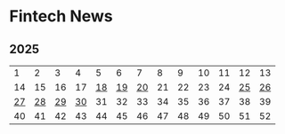 # Fintech News



## 2025

|                               |                               |                               |                               |                               |                               |                               |      |      |      |      |                               |                               |
| ----------------------------- | ----------------------------- | ----------------------------- | ----------------------------- | ----------------------------- | ----------------------------- | ----------------------------- | ---- | ---- | ---- | ---- | ----------------------------- | ----------------------------- |
| 1                             | 2                             | 3                             | 4                             | 5                             | 6                             | 7                             | 8    | 9    | 10   | 11   | 12                            | 13                            |
| 14                            | 15                            | 16                            | 17                            | [18](docs/2025/18/2025_18.md) | [19](docs/2025/19/2025_19.md) | [20](docs/2025/20/2025_20.md) | 21   | 22   | 23   | 24   | [25](docs/2025/25/2025_25.md) | [26](docs/2025/26/2025_26.md) |
| [27](docs/2025/27/2025_27.md) | [28](docs/2025/28/2025_28.md) | [29](docs/2025/29/2025_29.md) | [30](docs/2025/30/2025_30.md) | 31                            | 32                            | 33                            | 34   | 35   | 36   | 37   | 38                            | 39                            |
| 40                            | 41                            | 42                            | 43                            | 44                            | 45                            | 46                            | 47   | 48   | 49   | 50   | 51                            | 52                            |

